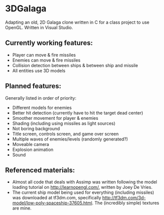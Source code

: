 # 3DGalaga
Adapting an old, 2D Galaga clone written in C for a class project to use OpenGL. Written in Visual Studio.

## Currently working features:
* Player can move & fire missiles
* Enemies can move & fire missiles
* Collision detection between ships & between ship and missile
* All entities use 3D models

## Planned features:
Generally listed in order of priority:
* Different models for enemies
* Better hit detection (currently have to hit the target dead center)
* Smoother movement for player & enemies
* Shading (including using missiles as light sources)
* Not boring background
* Title screen, controls screen, and game over screen
* Multiple waves of enemies/levels (randomly generated?)
* Moveable camera
* Explosion animation
* Sound

## Referenced materials:
* Almost all code that deals with Assimp was written following the model loading tutorial on http://learnopengl.com/, written by Joey De Vries.
* The current ship model being used for everything (including missiles) was downloaded at tf3dm.com, specifically  http://tf3dm.com/3d-model/low-poly-spaceship-37605.html. The (incredibly simple) textures are mine.
